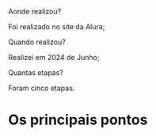 
Aonde realizou?

Foi realizado no site da Alura;

Quando realizou?

Realizei em 2024 de Junho;

Quantas etapas?

Foram cinco etapas.

# Os principais pontos
